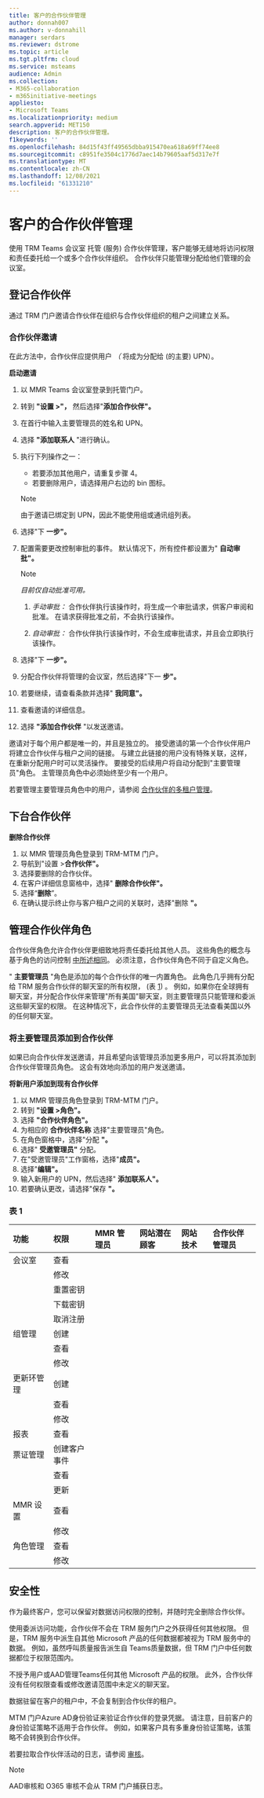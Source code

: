 ```yaml
---
title: 客户的合作伙伴管理
author: donnah007
ms.author: v-donnahill
manager: serdars
ms.reviewer: dstrome
ms.topic: article
ms.tgt.pltfrm: cloud
ms.service: msteams
audience: Admin
ms.collection:
- M365-collaboration
- m365initiative-meetings
appliesto:
- Microsoft Teams
ms.localizationpriority: medium
search.appverid: MET150
description: 客户的合作伙伴管理。
f1keywords: ''
ms.openlocfilehash: 84d15f43ff49565dbba915470ea618a69ff74ee8
ms.sourcegitcommit: c8951fe3504c1776d7aec14b79605aaf5d317e7f
ms.translationtype: MT
ms.contentlocale: zh-CN
ms.lasthandoff: 12/08/2021
ms.locfileid: "61331210"
---
```

# <a name="partner-management-for-customers"></a>客户的合作伙伴管理


使用 TRM Teams 会议室 托管 (服务) 合作伙伴管理，客户能够无缝地将访问权限和责任委托给一个或多个合作伙伴组织。 合作伙伴只能管理分配给他们管理的会议室。 

## <a name="on-boarding-partners"></a>登记合作伙伴
   通过 TRM 门户邀请合作伙伴在组织与合作伙伴组织的租户之间建立关系。 

### <a name="invitation-to-partner"></a>合作伙伴邀请

   在此方法中，合作伙伴应提供用户 *（* 将成为分配给 (的主要) UPN）。 

**启动邀请** 

1. 以 MMR Teams 会议室登录到托管门户。
1. 转到 **"设置 >"，** 然后选择"**添加合作伙伴"。**
1. 在首行中输入主要管理员的姓名和 UPN。
1. 选择 **"添加联系人** "进行确认。
1. 执行下列操作之一：
   - 若要添加其他用户，请重复步骤 4。
   - 若要删除用户，请选择用户右边的 bin 图标。

    > [!NOTE]
    > 由于邀请已绑定到 UPN，因此不能使用组或通讯组列表。

1. 选择"下 **一步"。**
1. 配置需要更改控制审批的事件。 默认情况下，所有控件都设置为" **自动审批"。**

   > [!NOTE]
   > *目前仅自动批准可用。*
   > 
   >  1.  *手动审批：* 合作伙伴执行该操作时，将生成一个审批请求，供客户审阅和批准。 在请求获得批准之前，不会执行该操作。
   >  
   >  1. *自动审批：* 合作伙伴执行该操作时，不会生成审批请求，并且会立即执行该操作。
     
1. 选择"下 **一步"。**
1. 分配合作伙伴将管理的会议室，然后选择"下一 **步"。**
1. 若要继续，请查看条款并选择" **我同意"。**
1. 查看邀请的详细信息。
1. 选择 **"添加合作伙伴** "以发送邀请。

邀请对于每个用户都是唯一的，并且是独立的。 接受邀请的第一个合作伙伴用户将建立合作伙伴与租户之间的链接。 与建立此链接的用户没有特殊关联，这样，在重新分配用户时可以灵活操作。 要接受的后续用户将自动分配到"主要管理员"角色。 主管理员角色中必须始终至少有一个用户。

若要管理主要管理员角色中的用户，请参阅 [合作伙伴的多租户管理](multi-tenant-management-partner.md)。


## <a name="off-boarding-partners"></a>下台合作伙伴

**删除合作伙伴**

1. 以 MMR 管理员角色登录到 TRM-MTM 门户。
1. 导航到"设置 >**合作伙伴"。**
1. 选择要删除的合作伙伴。
1. 在客户详细信息窗格中，选择" **删除合作伙伴"。**
1. 选择“**删除**”。 
1. 在确认提示终止你与客户租户之间的关联时，选择"删除 **"。**

## <a name="managing-partner-roles"></a>管理合作伙伴角色

合作伙伴角色允许合作伙伴更细致地将责任委托给其他人员。 这些角色的概念与基于角色的访问控制 [中所述相同](microsoft-teams-rooms-premium-rbac.md)。 必须注意，合作伙伴角色不同于自定义角色。 

" **主要管理员** "角色是添加的每个合作伙伴的唯一内置角色。 此角色几乎拥有分配给 TRM 服务合作伙伴的聊天室的所有权限， (表 [1](#table-1)) 。 例如，如果你在全球拥有聊天室，并分配合作伙伴来管理"所有美国"聊天室，则主要管理员只能管理和委派这些聊天室的权限。 在这种情况下，此合作伙伴的主要管理员无法查看美国以外的任何聊天室。 

### <a name="adding-primary-admins-to-partner"></a>将主要管理员添加到合作伙伴

如果已向合作伙伴发送邀请，并且希望向该管理员添加更多用户，可以将其添加到合作伙伴管理员角色。 这会有效地向添加的用户发送邀请。

**将新用户添加到现有合作伙伴**

1. 以 MMR 管理员角色登录到 TRM-MTM 门户。
1. 转到 **"设置 >角色"。**
1. 选择  **"合作伙伴角色"。** 
1. 为相应的 **合作伙伴名称** 选择"主要管理员"角色。
1. 在角色窗格中，选择"分配 **"。**
1. 选择" **受邀管理员"** 分配。 
1. 在"受邀管理员"工作窗格，选择"**成员"。**
1. 选择"**编辑"。**
1. 输入新用户的 UPN，然后选择" **添加联系人"。**
1. 若要确认更改，请选择"保存 **"。**

<!--To remove users for an existing partner~~

1. ~~Login to the TRM-MTM portal as a MMR administrator~~
1. ~~Navigate to **Settings > Roles**~~
1. ~~Select the **Partner roles** tab~~
1. ~~Select the **Primary admin** role for the corresponding Partner name~~
1. ~~In the role pane, select the **Assignments** tab~~
1. ~~Select the **Invited admins** assignment~~ 
1. ~~In the Invited admins assignment pane, select the **Members** tab~~
1. ~~Select the **Edit** icon~~
1. ~~Enter the UPN of the new user and select **Add contact**~~
1. ~~Click **Save** to confirm the changes-->




### <a name="table-1"></a>表 1

|功能|权限|**MMR 管理员**|**网站潜在顾客**|**网站技术**|**合作伙伴管理员**|
| :- | :- | :- | :- | :- | :- |
|会议室|查看|||||
||修改|||||
||重置密钥|||||
||下载密钥|||||
||取消注册|||||
|组管理|创建 |||||
||查看|||||
||修改|||||
|更新环管理|创建 |||||
||查看|||||
||修改|||||
|报表|查看|||||
|票证管理|创建客户事件|||||
||查看|||||
||更新|||||
|MMR 设置|查看|||||
||修改|||||
|角色管理|查看 |||||
||修改|||||





## <a name="security"></a>安全性

作为最终客户，您可以保留对数据访问权限的控制，并随时完全删除合作伙伴。 

使用委派访问功能，合作伙伴不会在 TRM 服务门户之外获得任何其他权限。 但是，TRM 服务中派生自其他 Microsoft 产品的任何数据都被视为 TRM 服务中的数据。 例如，虽然呼叫质量报告派生自 Teams质量数据，但 TRM 门户中任何数据都位于权限范围内。 

不授予用户或AAD管理Teams任何其他 Microsoft 产品的权限。 此外，合作伙伴没有任何权限查看或修改邀请范围中未定义的聊天室。 

数据驻留在客户的租户中，不会复制到合作伙伴的租户。 

MTM 门户Azure AD身份验证来验证合作伙伴的登录凭据。 请注意，目前客户的身份验证策略不适用于合作伙伴。 例如，如果客户具有多重身份验证策略，该策略不会转换到合作伙伴。 

若要拉取合作伙伴活动的日志，请参阅 [审核](multi-tenant-auditing.md)。 

> [!NOTE]
> AAD审核和 O365 审核不会从 TRM 门户捕获日志。 
